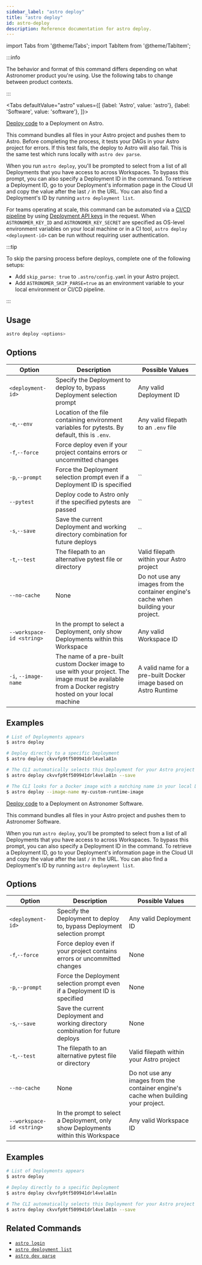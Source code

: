 ```yaml
---
sidebar_label: "astro deploy"
title: "astro deploy"
id: astro-deploy
description: Reference documentation for astro deploy.
---
```


import Tabs from '@theme/Tabs';
import TabItem from '@theme/TabItem';

:::info  

The behavior and format of this command differs depending on what Astronomer product you're using. Use the following tabs to change between product contexts. 

:::

<Tabs
    defaultValue="astro"
    values={[
        {label: 'Astro', value: 'astro'},
        {label: 'Software', value: 'software'},
    ]}>
<TabItem value="astro">


[Deploy code](deploy-code.md) to a Deployment on Astro.

This command bundles all files in your Astro project and pushes them to Astro. Before completing the process, it tests your DAGs in your Astro project for errors. If this test fails, the deploy to Astro will also fail. This is the same test which runs locally with `astro dev parse`.

When you run `astro deploy`, you'll be prompted to select from a list of all Deployments that you have access to across Workspaces. To bypass this prompt, you can also specify a Deployment ID in the command. To retrieve a Deployment ID, go to your Deployment's information page in the Cloud UI and copy the value after the last `/` in the URL. You can also find a Deployment's ID by running `astro deployment list`.

For teams operating at scale, this command can be automated via a [CI/CD pipeline](ci-cd.md) by using [Deployment API keys](api-keys.md) in the request. When `ASTRONOMER_KEY_ID` and `ASTRONOMER_KEY_SECRET` are specified as OS-level environment variables on your local machine or in a CI tool, `astro deploy <deployment-id>` can be run without requiring user authentication.

:::tip

To skip the parsing process before deploys, complete one of the following setups:

- Add `skip_parse: true` to `.astro/config.yaml` in your Astro project.
- Add `ASTRONOMER_SKIP_PARSE=true` as an environment variable to your local environment or CI/CD pipeline.

:::

## Usage

```sh
astro deploy <options>
```

## Options

| Option                    | Description                                                                                    | Possible Values                                        |
| ------------------------- | ---------------------------------------------------------------------------------------------- | ------------------------------------------------------ |
| `<deployment-id>`         | Specify the Deployment to deploy to, bypass Deployment selection prompt                        | Any valid Deployment ID                                |
| `-e`,`--env`              | Location of the file containing environment variables for pytests. By default, this is `.env`. | Any valid filepath to an `.env` file                   |
| `-f`,`--force`            | Force deploy even if your project contains errors or uncommitted changes                       | ``                                                     |
| `-p`,`--prompt`           | Force the Deployment selection prompt even if a Deployment ID is specified                     | ``                                                     |
| `--pytest`                | Deploy code to Astro only if the specified pytests are passed                                  | ``                                                     |
| `-s`,`--save`             | Save the current Deployment and working directory combination for future deploys               | ``                                                     |
| `-t`,`--test`             | The filepath to an alternative pytest file or directory                                        | Valid filepath within your Astro project               |
| `--no-cache`     | None       | Do not use any images from the container engine's cache when building your project. |
| `--workspace-id <string>` | In the prompt to select a Deployment, only show Deployments within this Workspace              | Any valid Workspace ID                                 |
| `-i`, `--image-name`      | The name of a pre-built custom Docker image to use with your project. The image must be available from a Docker registry hosted on your local machine                                      | A valid name for a pre-built Docker image based on Astro Runtime |

## Examples

```sh
# List of Deployments appears
$ astro deploy

# Deploy directly to a specific Deployment
$ astro deploy ckvvfp9tf509941drl4vela81n

# The CLI automatically selects this Deployment for your Astro project
$ astro deploy ckvvfp9tf509941drl4vela81n --save

# The CLI looks for a Docker image with a matching name in your local Docker registry and builds your project with it
$ astro deploy --image-name my-custom-runtime-image
```

</TabItem>

<TabItem value="software">

[Deploy code](deploy-code.md) to a Deployment on Astronomer Software.

This command bundles all files in your Astro project and pushes them to Astronomer Software. 

When you run `astro deploy`, you'll be prompted to select from a list of all Deployments that you have access to across Workspaces. To bypass this prompt, you can also specify a Deployment ID in the command. To retrieve a Deployment ID, go to your Deployment's information page in the Cloud UI and copy the value after the last `/` in the URL. You can also find a Deployment's ID by running `astro deployment list`.

## Options

| Option                    | Description                                                                                    | Possible Values                                        |
| ------------------------- | ---------------------------------------------------------------------------------------------- | ------------------------------------------------------ |
| `<deployment-id>`         | Specify the Deployment to deploy to, bypass Deployment selection prompt                        | Any valid Deployment ID                                |
| `-f`,`--force`            | Force deploy even if your project contains errors or uncommitted changes                       | None                                                     |
| `-p`,`--prompt`           | Force the Deployment selection prompt even if a Deployment ID is specified                     | None                                                     |
| `-s`,`--save`             | Save the current Deployment and working directory combination for future deploys               | None                                                     |
| `-t`,`--test`             | The filepath to an alternative pytest file or directory                                        | Valid filepath within your Astro project               |
| `--no-cache`     | None       | Do not use any images from the container engine's cache when building your project. |
| `--workspace-id <string>` | In the prompt to select a Deployment, only show Deployments within this Workspace              | Any valid Workspace ID                                 |

## Examples

```sh
# List of Deployments appears
$ astro deploy

# Deploy directly to a specific Deployment
$ astro deploy ckvvfp9tf509941drl4vela81n

# The CLI automatically selects this Deployment for your Astro project
$ astro deploy ckvvfp9tf509941drl4vela81n --save
```

</TabItem>
</Tabs>

## Related Commands

- [`astro login`](cli/astro-login.md)
- [`astro deployment list`](cli/astro-deployment-list.md)
- [`astro dev parse`](cli/astro-dev-parse.md)
